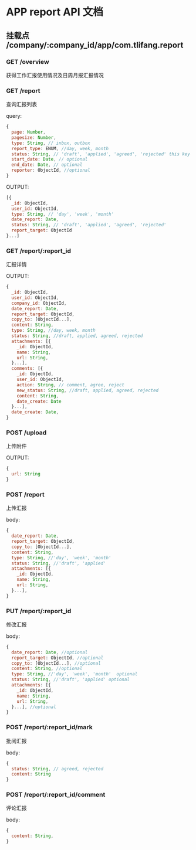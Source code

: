 # APP report API 文档

## 挂载点 /company/:company_id/app/com.tlifang.report

### GET /overview

获得工作汇报使用情况及日周月报汇报情况

### GET /report

查询汇报列表

query:
```javascript
{
  page: Number,
  pagesize: Number,
  type: String, // inbox, outbox
  report_type: ENUM, //day, week, month
  status: String, // 'draft', 'applied', 'agreed', 'rejected' this key is optional
  start_date: Date, // optional
  end_date: Date, // optional
  reporter: ObjectId, //optional
}
```

OUTPUT:
```javascript
[{
  _id: ObjectId,
  user_id: ObjectId,
  type: String, // 'day', 'week', 'month'
  date_report: Date,
  status: String, // 'draft', 'applied', 'agreed', 'rejected'
  report_target: ObjectId
}...]
```

### GET /report/:report_id

汇报详情

OUTPUT:
```javascript
{
  _id: ObjectId,
  user_id: ObjectId,
  company_id: ObjectId,
  date_report: Date,
  report_target: ObjectId,
  copy_to: [ObjectId...],
  content: String,
  type: String, //day, week, month
  status: String, //draft, applied, agreed, rejected
  attachments: [{
    _id: ObjectId,
    name: String,
    url: String,
  }...],
  comments: [{
    _id: ObjectId,
    user_id: ObjectId,
    action: String, // comment, agree, reject
    new_status: String, //draft, applied, agreed, rejected
    content: String,
    date_create: Date
  }...],  
  date_create: Date,
}
```

### POST /upload

上传附件

OUTPUT:
```javascript
{
  url: String
}
```

### POST /report

上传汇报

body:
```javascript
{
  date_report: Date,
  report_target: ObjectId,
  copy_to: [ObjectId...],
  content: String,
  type: String, //'day', 'week', 'month'
  status: String, //'draft', 'applied'
  attachments: [{
    _id: ObjectId,
    name: String,
    url: String,
  }...],
}
```

### PUT /report/:report_id

修改汇报

body:
```javascript
{
  date_report: Date, //optional
  report_target: ObjectId, //optional
  copy_to: [ObjectId...], //optional
  content: String, //optional
  type: String, //'day', 'week', 'month'  optional
  status: String, //'draft', 'applied' optional
  attachments: [{
    _id: ObjectId,
    name: String,
    url: String,
  }...], //optional
}
```

### POST /report/:report_id/mark

批阅汇报

body:
```javascript
{
  status: String, // agreed, rejected
  content: String
}
```

### POST /report/:report_id/comment

评论汇报

body:
```javascript
{
  content: String,
}
```
